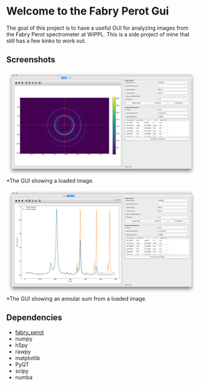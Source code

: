 # Welcome to the Fabry Perot Gui

The goal of this project is to have a useful GUI for analyzing images from the Fabry Perot spectrometer at WiPPL. This
is a side project of mine that still has a few kinks to work out.

## Screenshots

![Image Window Pane](source/images/fp_gui_image_screenshot.png)*The GUI showing a loaded image.


![Ringsum Window Panel](source/images/fp_gui_ringsum_screenshot.png)*The GUI showing an annular sum from a loaded image.


## Dependencies

* [fabry_perot](https://github.com/jmilhone/fabry_perot)
* numpy
* h5py
* rawpy
* matplotlib
* PyQT
* scipy
* numba